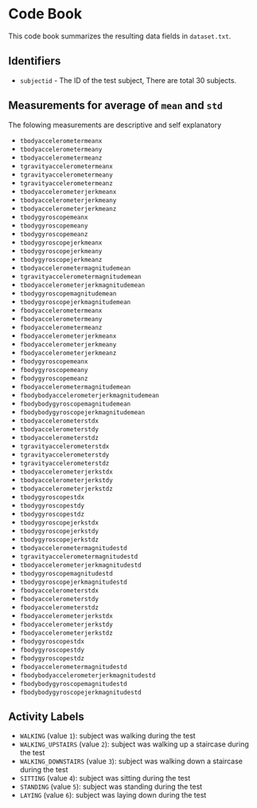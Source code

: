 # Code Book

This code book summarizes the resulting data fields in `dataset.txt`.

## Identifiers

* `subjectid` - The ID of the test subject, There are total 30 subjects.


## Measurements for average of `mean` and `std`

The folowing measurements are descriptive and self explanatory

* `tbodyaccelerometermeanx` 
* `tbodyaccelerometermeany`
* `tbodyaccelerometermeanz`
* `tgravityaccelerometermeanx`
* `tgravityaccelerometermeany`
* `tgravityaccelerometermeanz`
* `tbodyaccelerometerjerkmeanx`
* `tbodyaccelerometerjerkmeany`
* `tbodyaccelerometerjerkmeanz`
* `tbodygyroscopemeanx`
* `tbodygyroscopemeany`
* `tbodygyroscopemeanz`
* `tbodygyroscopejerkmeanx`
* `tbodygyroscopejerkmeany`
* `tbodygyroscopejerkmeanz`
* `tbodyaccelerometermagnitudemean`
* `tgravityaccelerometermagnitudemean`
* `tbodyaccelerometerjerkmagnitudemean`
* `tbodygyroscopemagnitudemean`
* `tbodygyroscopejerkmagnitudemean`
* `fbodyaccelerometermeanx`
* `fbodyaccelerometermeany`
* `fbodyaccelerometermeanz`
* `fbodyaccelerometerjerkmeanx`
* `fbodyaccelerometerjerkmeany`
* `fbodyaccelerometerjerkmeanz`
* `fbodygyroscopemeanx`
* `fbodygyroscopemeany`
* `fbodygyroscopemeanz`
* `fbodyaccelerometermagnitudemean`
* `fbodybodyaccelerometerjerkmagnitudemean`
* `fbodybodygyroscopemagnitudemean`
* `fbodybodygyroscopejerkmagnitudemean`
* `tbodyaccelerometerstdx`
* `tbodyaccelerometerstdy`
* `tbodyaccelerometerstdz`
* `tgravityaccelerometerstdx`
* `tgravityaccelerometerstdy`
* `tgravityaccelerometerstdz`
* `tbodyaccelerometerjerkstdx`
* `tbodyaccelerometerjerkstdy`
* `tbodyaccelerometerjerkstdz`
* `tbodygyroscopestdx`
* `tbodygyroscopestdy`
* `tbodygyroscopestdz`
* `tbodygyroscopejerkstdx`
* `tbodygyroscopejerkstdy`
* `tbodygyroscopejerkstdz`
* `tbodyaccelerometermagnitudestd`
* `tgravityaccelerometermagnitudestd`
* `tbodyaccelerometerjerkmagnitudestd`
* `tbodygyroscopemagnitudestd`
* `tbodygyroscopejerkmagnitudestd`
* `fbodyaccelerometerstdx`
* `fbodyaccelerometerstdy`
* `fbodyaccelerometerstdz`
* `fbodyaccelerometerjerkstdx`
* `fbodyaccelerometerjerkstdy`
* `fbodyaccelerometerjerkstdz`
* `fbodygyroscopestdx`
* `fbodygyroscopestdy`
* `fbodygyroscopestdz`
* `fbodyaccelerometermagnitudestd`
* `fbodybodyaccelerometerjerkmagnitudestd`
* `fbodybodygyroscopemagnitudestd`
* `fbodybodygyroscopejerkmagnitudestd`

## Activity Labels

* `WALKING` (value `1`): subject was walking during the test
* `WALKING_UPSTAIRS` (value `2`): subject was walking up a staircase during the test
* `WALKING_DOWNSTAIRS` (value `3`): subject was walking down a staircase during the test
* `SITTING` (value `4`): subject was sitting during the test
* `STANDING` (value `5`): subject was standing during the test
* `LAYING` (value `6`): subject was laying down during the test


